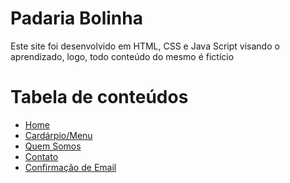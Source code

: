 <h1> Padaria Bolinha </h1>

<p> Este site foi desenvolvido em HTML, CSS e Java Script visando o aprendizado, logo, todo conteúdo do mesmo é fictício </p>

Tabela de conteúdos
====================
 * [Home](../main/index.html)
 * [Cardárpio/Menu](../main/menu.html)
 * [Quem Somos](../main/quem_somos.html)
 * [Contato](../main/contato.html)
 * [Confirmação de Email](../main/sucesso.html) <!--Tela mostrada assim que o email for enviado para o dono da padaria-->
